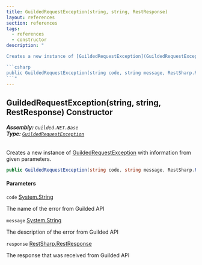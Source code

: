 ```yaml
---
title: GuildedRequestException(string, string, RestResponse)
layout: references
section: references
tags:
  - references
  - constructor
description: "

Creates a new instance of [GuildedRequestException](GuildedRequestException 'Guilded.NET.Base.GuildedRequestException') with information from given parameters.

```csharp
public GuildedRequestException(string code, string message, RestSharp.RestResponse response);
```"
---
```


## GuildedRequestException(string, string, RestResponse) Constructor
###### **Assembly:** `Guilded.NET.Base`<br/>**Type:** [`GuildedRequestException`](GuildedRequestException 'Guilded.NET.Base.GuildedRequestException')

Creates a new instance of [GuildedRequestException](GuildedRequestException 'Guilded.NET.Base.GuildedRequestException') with information from given parameters.

```csharp
public GuildedRequestException(string code, string message, RestSharp.RestResponse response);
```
#### Parameters

<a name='Guilded.NET.Base.GuildedRequestException.GuildedRequestException(string,string,RestSharp.RestResponse).code'></a>

`code` [System.String](https://docs.microsoft.com/en-us/dotnet/api/System.String 'System.String')

The name of the error from Guilded API

<a name='Guilded.NET.Base.GuildedRequestException.GuildedRequestException(string,string,RestSharp.RestResponse).message'></a>

`message` [System.String](https://docs.microsoft.com/en-us/dotnet/api/System.String 'System.String')

The description of the error from Guilded API

<a name='Guilded.NET.Base.GuildedRequestException.GuildedRequestException(string,string,RestSharp.RestResponse).response'></a>

`response` [RestSharp.RestResponse](https://docs.microsoft.com/en-us/dotnet/api/RestSharp.RestResponse 'RestSharp.RestResponse')

The response that was received from Guilded API